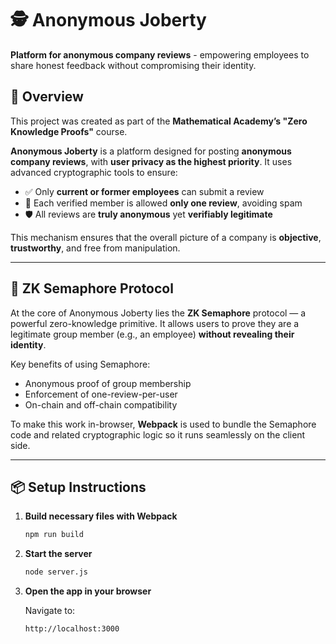 # 🕵️ Anonymous Joberty
**Platform for anonymous company reviews** - empowering employees to share honest feedback without compromising their identity.


## 🚀 Overview

This project was created as part of the **Mathematical Academy’s "Zero Knowledge Proofs"** course.

**Anonymous Joberty** is a platform designed for posting **anonymous company reviews**, with **user privacy as the highest priority**. It uses advanced cryptographic tools to ensure:

- ✅ Only **current or former employees** can submit a review  
- 🔁 Each verified member is allowed **only one review**, avoiding spam  
- 🛡 All reviews are **truly anonymous** yet **verifiably legitimate**

This mechanism ensures that the overall picture of a company is **objective**, **trustworthy**, and free from manipulation.

---

## 🔐 ZK Semaphore Protocol

At the core of Anonymous Joberty lies the **ZK Semaphore** protocol — a powerful zero-knowledge primitive. It allows users to prove they are a legitimate group member (e.g., an employee) **without revealing their identity**.

Key benefits of using Semaphore:

- Anonymous proof of group membership  
- Enforcement of one-review-per-user  
- On-chain and off-chain compatibility

To make this work in-browser, **Webpack** is used to bundle the Semaphore code and related cryptographic logic so it runs seamlessly on the client side.

---

## 📦 Setup Instructions

1. **Build necessary files with Webpack**  
   ```bash
   npm run build

2. **Start the server**  
   ```bash
   node server.js

3. **Open the app in your browser**
   
   Navigate to: 
   ```bash
   http://localhost:3000
